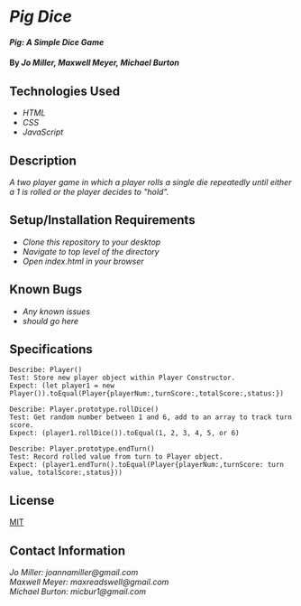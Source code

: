 # _Pig Dice_

#### _Pig: A Simple Dice Game_

#### By _**Jo Miller, Maxwell Meyer, Michael Burton**_

## Technologies Used

* _HTML_
* _CSS_
* _JavaScript_

## Description

_A two player game in which a player rolls a single die repeatedly until either a 1 is rolled or the player decides to "hold"._

## Setup/Installation Requirements

* _Clone this repository to your desktop_
* _Navigate to top level of the directory_
* _Open index.html in your browser_

## Known Bugs

* _Any known issues_
* _should go here_

## Specifications
```
Describe: Player()
Test: Store new player object within Player Constructor.
Expect: (let player1 = new Player()).toEqual(Player{playerNum:,turnScore:,totalScore:,status:})

Describe: Player.prototype.rollDice()
Test: Get random number between 1 and 6, add to an array to track turn score.
Expect: (player1.rollDice()).toEqual(1, 2, 3, 4, 5, or 6)

Describe: Player.prototype.endTurn()
Test: Record rolled value from turn to Player object.
Expect: (player1.endTurn().toEqual(Player{playerNum:,turnScore: turn value, totalScore:,status}))
```

## License

[MIT](LICENSE.txt)

## Contact Information

_Jo Miller: joannamiller@gmail.com_ <br>
_Maxwell Meyer: maxreadswell@gmail.com_ <br>
_Michael Burton: micbur1@gmail.com_
